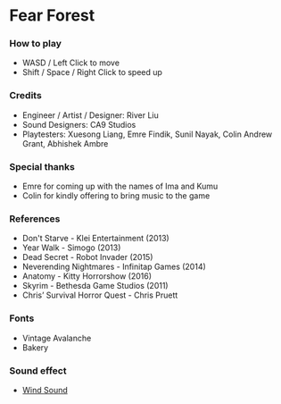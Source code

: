 # Fear Forest



### How to play

  - WASD / Left Click to move
  - Shift / Space / Right Click to speed up


### Credits

  - Engineer / Artist / Designer: River Liu
  - Sound Designers: CA9 Studios
  - Playtesters: Xuesong Liang, Emre Findik, Sunil Nayak, Colin Andrew Grant, Abhishek Ambre


### Special thanks

  - Emre for coming up with the names of Ima and Kumu
  - Colin for kindly offering to bring music to the game


### References

  - Don't Starve - Klei Entertainment (2013)
  - Year Walk - Simogo (2013)
  - Dead Secret - Robot Invader (2015)
  - Neverending Nightmares - Infinitap Games (2014)
  - Anatomy - Kitty Horrorshow (2016)
  - Skyrim - Bethesda Game Studios (2011)
  - Chris’ Survival Horror Quest - Chris Pruett


### Fonts

  - Vintage Avalanche
  - Bakery


### Sound effect
  - [Wind Sound](http://soundbible.com/1810-Wind.html)
